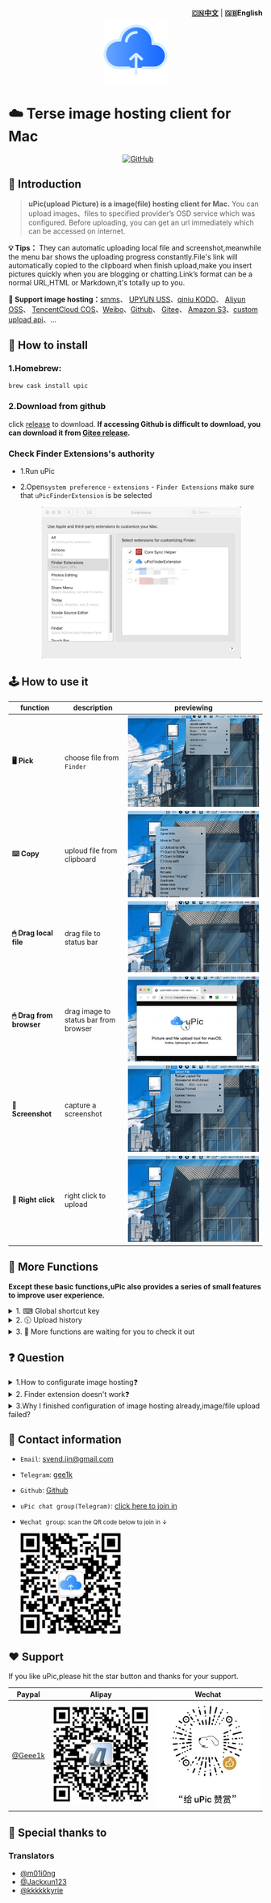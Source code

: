 <div align="right"><strong><a href="./README-cn.md">🇨🇳中文</a></strong>  | <strong>🇬🇧English</strong></div>
<div align="center">
  <img src="https://raw.githubusercontent.com/gee1k/oss/master/screenshot/uPic/logo.png" alt="uPic">
</div>

# ☁️ Terse image hosting client for Mac

<div style="display: flex;justify-content: center;" align="center">
	<a href="https://github.com/gee1k/uPic/releases/latest">
    <img src="https://img.shields.io/github/release/gee1k/uPic?label=version&style=flat-square" alt="">
  </a>
	<a href="https://github.com/gee1k/uPic/releases" style="margin: 0 5px;">
    <img src="https://img.shields.io/github/downloads/gee1k/uPic/total.svg?style=flat-square" alt="">
  </a> 
  <a href="https://github.com/gee1k/uPic/blob/master/LICENSE">
		<img alt="GitHub" src="https://img.shields.io/github/license/gee1k/uPic?style=flat-square">
	</a>
</div>


## 📑 Introduction

> **uPic(upload Picture) is a image(file) hosting client for Mac.** 
> You can upload images、files to specified provider’s OSD service which was configured.
> Before uploading, you can get an url immediately which can be accessed on internet. 



**💡 Tips：** They can automatic uploading local file and screenshot,meanwhile the menu bar shows the uploading progress constantly.File's link will automatically copied to the clipboard when finish upload,make you insert pictures quickly when you are blogging or chatting.Link’s format can be a normal URL,HTML or Markdown,it's totally up to you.

**🔋 Support image hosting：**[smms](https://sm.ms/)、 [UPYUN USS](https://www.upyun.com/products/file-storage)、[qiniu KODO](https://www.qiniu.com/products/kodo)、 [Aliyun OSS](https://www.aliyun.com/product/oss/)、 [TencentCloud COS](https://cloud.tencent.com/product/cos)、[Weibo](https://weibo.com/)、[Github](https://github.com/settings/tokens)、 [Gitee](https://gitee.com/profile/personal_access_tokens)、 [Amazon S3](https://aws.amazon.com/cn/s3/)、[custom upload api](https://blog.svend.cc/upic/tutorials/custom)、...

## 🚀 How to install


### 1.Homebrew:
```
brew cask install upic
```
### 2.Download from github
 click [release](https://github.com/gee1k/uPic/releases) to download.
 **If accessing Github is difficult to download, you can download it from [Gitee release](https://gitee.com/gee1k/uPic/releases).**

### Check Finder Extensions's authority

- 1.Run uPic

- 2.Open`system preference` - `extensions` - `Finder Extensions` make sure that `uPicFinderExtension` is be selected

  <center>
    <img src="https://raw.githubusercontent.com/gee1k/oss/master/screenshot/uPic/en-finder-extension.png" height="300">
  </center>



## 🕹 How to use it

| function | description | previewing |
| --- | --- | --- |
| **🖥 Pick** | choose file from `Finder` | ![](https://raw.githubusercontent.com/gee1k/oss/master/screenshot/uPic/en-selectFile.gif) |
| **⌨️ Copy** | uploud file from clipboard | ![](https://raw.githubusercontent.com/gee1k/oss/master/screenshot/uPic/en-paste.gif) |
| **🖱 Drag local file** | drag file to status bar | ![](https://raw.githubusercontent.com/gee1k/oss/master/screenshot/uPic/en-drag-finder.gif) |
| **🖱 Drag from browser** | drag image to status bar from browser | ![](https://raw.githubusercontent.com/gee1k/oss/master/screenshot/uPic/en-drag-browser.gif) |
| **📸 Screenshot** | capture a screenshot | ![](https://raw.githubusercontent.com/gee1k/oss/master/screenshot/uPic/en-screenshot.gif) |
| **📂 Right click** | right click to upload | ![](https://raw.githubusercontent.com/gee1k/oss/master/screenshot/uPic/en-finder-contextmenu.gif) |



## 🧰 More Functions

**Except these basic functions,uPic also provides a series of small features to improve user experience.**

<details><summary>1. ⌨︎ Global shortcut key</summary><br>
<p>
	<center>
		<img src="https://raw.githubusercontent.com/gee1k/oss/master/screenshot/uPic/en-shortcuts.png" height="300">
	</center>
</p>
</details>
<details><summary>2. 🕦 Upload history</summary><br>
<p>
	<center>
		<img src="https://raw.githubusercontent.com/gee1k/oss/master/screenshot/uPic/en-history.png" height="300">
	</center>
</p>
</details>
<details><summary>3. 📢 More functions are waiting for you to check it out</summary><br>
<p>
	...
</p>
</details>



## ❓ Question

<details>
	<summary>1.How to configurate image hosting❓</summary>
	<ul>
		<li><a href="https://blog.svend.cc/upic/tutorials/weibo/en" target="_blank">uPic configuration - Weibo</a></li>
		<li><a href="https://blog.svend.cc/upic/tutorials/upyun_uss/en" target="_blank">uPic configuration - UPYUN</a></li>
		<li><a href="https://blog.svend.cc/upic/tutorials/qiniu_kodo/en" target="_blank">uPic configuration - Qiniu</a></li>
		<li><a href="https://blog.svend.cc/upic/tutorials/aliyun_oss/en" target="_blank">uPic configuration - Aliyun</a></li>
		<li><a href="https://blog.svend.cc/upic/tutorials/tencent_cos/en" target="_blank">uPic configuration - Tencent Cloud</a></li>
		<li><a href="https://blog.svend.cc/upic/tutorials/amazon_s3/en" target="_blank">uPic configuration - Amazon S3</a></li>
		<li><a href="https://blog.svend.cc/upic/tutorials/github/en" target="_blank">uPic configuration - Github</a></li>
		<li><a href="https://blog.svend.cc/upic/tutorials/gitee/en" target="_blank">uPic configuration - Gitee(Gitee)</a></li>
		<li><a href="https://blog.svend.cc/upic/tutorials/custom/en" target="_blank">uPic configuration - Custom upload</a></li>
	</ul>
</details>
<details><summary>2. Finder extension doesn't work❓</summary><br>
<p>Because of Finder extension will always be selected after select action was done.So if you come across Finder extension operation is unresponsive,maybe uPic program was not runing.</p>
</details>
<details>
	<summary>3.Why I finished configuration of image hosting already,image/file upload failed?</summary>
	<div>
		<p>maybe you choose the wrong image hosting,go to check it out~</p>
		<img src="https://raw.githubusercontent.com/gee1k/oss/master/screenshot/uPic/en-default-host.png" width="450">
	</div> 
</details>



## 💌 Contact information

- `Email`: svend.jin@gmail.com
- `Telegram`: [gee1k](https://t.me/gee1k)
- `Github`: [Github](https://github.com/gee1k/uPic)
- `uPic chat group(Telegram)`:  [click here to join in](https://t.me/upic_host)
- `Wechat group`:  <small>scan the QR code below to join in ↓ </small>

	<img src="https://raw.githubusercontent.com/gee1k/oss/master/personal/geee1k.JPG" height="200">


## ❤️ Support

If you like uPic,please hit the star button and thanks for your support.

| **Paypal** | **Alipay** | **Wechat** |
| :-: | :-: | :-: |
| [@Geee1k](https://paypal.me/geee1k) | ![](https://raw.githubusercontent.com/gee1k/oss/master/qrcode/alipay-mini.jpeg) | ![](https://raw.githubusercontent.com/gee1k/oss/master/qrcode/wechat-zs.JPG) |

## 🤙 Special thanks to

### Translators
- [@m01i0ng](https://github.com/m01i0ng)
- [@Jackxun123](https://github.com/Jackxun123)
- [@kkkkkkyrie](https://github.com/kkkkkkyrie)

